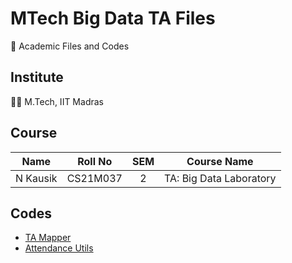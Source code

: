 # MTech Big Data TA Files

📖 Academic Files and Codes

## Institute

🧑‍🎓 M.Tech, IIT Madras

## Course

|    Name    |   Roll No   | SEM |      Course Name        |
| :--------: | :---------: | :-: | :---------------------: |
|  N Kausik  |   CS21M037  |  2  | TA: Big Data Laboratory |

## Codes

 - [TA Mapper](Codes/TAMapper.py)
 - [Attendance Utils](Codes/AttendanceUtils.py)